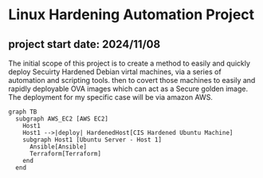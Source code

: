# Linux Hardening Automation Project
## project start date: 2024/11/08
The initial scope of this project is to create a method to easily and quickly deploy Secuirty Hardened Debian virtal machines, via a series of automation and scripting tools. then to covert those machines to easily and rapidly deployable OVA images which can act as a Secure golden image. The deployment for my specific case will be via amazon AWS.

```mermaid
graph TB
  subgraph AWS_EC2 [AWS EC2]
    Host1
    Host1 -->|deploy| HardenedHost[CIS Hardened Ubuntu Machine]
    subgraph Host1 [Ubuntu Server - Host 1]
      Ansible[Ansible]
      Terraform[Terraform]
    end
  end